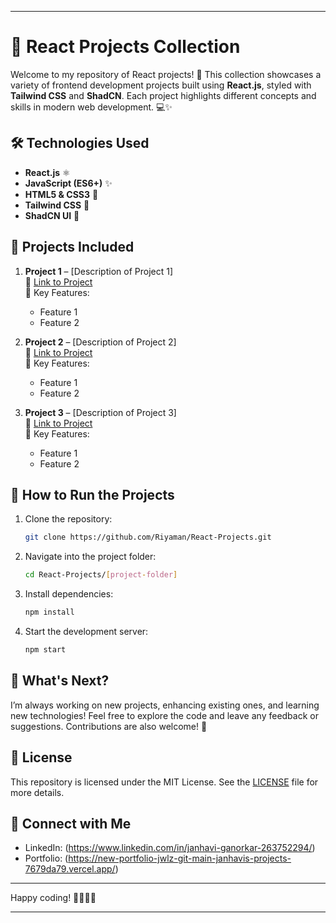 
---
# 🌟 React Projects Collection

Welcome to my repository of React projects! 🚀 This collection showcases a variety of frontend development projects built using **React.js**, styled with **Tailwind CSS** and **ShadCN**. Each project highlights different concepts and skills in modern web development. 💻✨

## 🛠️ Technologies Used

- **React.js** ⚛️
- **JavaScript (ES6+)** ✨
- **HTML5 & CSS3** 🎨
- **Tailwind CSS** 💨
- **ShadCN UI** 🎉

## 📂 Projects Included

1. **Project 1** – [Description of Project 1]  
   🔗 [Link to Project](#)  
   📝 Key Features:
   - Feature 1
   - Feature 2

2. **Project 2** – [Description of Project 2]  
   🔗 [Link to Project](#)  
   📝 Key Features:
   - Feature 1
   - Feature 2

3. **Project 3** – [Description of Project 3]  
   🔗 [Link to Project](#)  
   📝 Key Features:
   - Feature 1
   - Feature 2


## 🧰 How to Run the Projects

1. Clone the repository:
   ```bash
   git clone https://github.com/Riyaman/React-Projects.git
   ```
2. Navigate into the project folder:
   ```bash
   cd React-Projects/[project-folder]
   ```
3. Install dependencies:
   ```bash
   npm install
   ```
4. Start the development server:
   ```bash
   npm start
   ```

## 🚀 What's Next?

I’m always working on new projects, enhancing existing ones, and learning new technologies! Feel free to explore the code and leave any feedback or suggestions. Contributions are also welcome! 💬

## 📝 License

This repository is licensed under the MIT License. See the [LICENSE](LICENSE) file for more details.

## 🔗 Connect with Me

- LinkedIn: (https://www.linkedin.com/in/janhavi-ganorkar-263752294/)
- Portfolio: (https://new-portfolio-jwlz-git-main-janhavis-projects-7679da79.vercel.app/)

---

Happy coding! 👨‍💻👩‍💻

---
